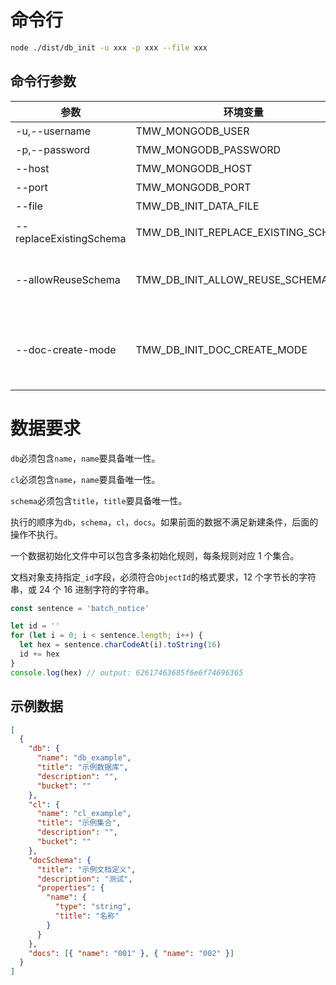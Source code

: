 # 命令行

```bash
node ./dist/db_init -u xxx -p xxx --file xxx
```

## 命令行参数

| 参数                    | 环境变量                            | 用途                                                                                                            | 默认值    |
| ----------------------- | ----------------------------------- | --------------------------------------------------------------------------------------------------------------- | --------- |
| -u,--username           | TMW_MONGODB_USER                    | mongodb 的用户名。                                                                                              | 无        |
| -p,--password           | TMW_MONGODB_PASSWORD                | mongodb 的口令。                                                                                                | 无        |
| --host                  | TMW_MONGODB_HOST                    | mongodb 连接地址。                                                                                              | localhost |
| --port                  | TMW_MONGODB_PORT                    | mongodb 连接端口。                                                                                              | 27017     |
| --file                  | TMW_DB_INIT_DATA_FILE               | 初始化数据文件路径。                                                                                            | 无        |
| --replaceExistingSchema | TMW_DB_INIT_REPLACE_EXISTING_SCHEMA | 当存在`title`相同的`schema`时替换已有数据。                                                                     | false     |
| --allowReuseSchema      | TMW_DB_INIT_ALLOW_REUSE_SCHEMA      | 当存在`title`相同的`schema`时允许继续操作。replaceExistingSchema=true 时忽略改选项。                            | false     |
| --doc-create-mode       | TMW_DB_INIT_DOC_CREATE_MODE         | 当集合中已经存在文档，处理新建文档的模式，stop：有数据就不执行；override：清除现有数据后新建；merge：直接新建。 | stop      |

# 数据要求

`db`必须包含`name`，`name`要具备唯一性。

`cl`必须包含`name`，`name`要具备唯一性。

`schema`必须包含`title`，`title`要具备唯一性。

执行的顺序为`db`，`schema`，`cl`，`docs`。如果前面的数据不满足新建条件，后面的操作不执行。

一个数据初始化文件中可以包含多条初始化规则，每条规则对应 1 个集合。

文档对象支持指定`_id`字段，必须符合`ObjectId`的格式要求，12 个字节长的字符串，或 24 个 16 进制字符的字符串。

```js
const sentence = 'batch_notice'

let id = ''
for (let i = 0; i < sentence.length; i++) {
  let hex = sentence.charCodeAt(i).toString(16)
  id += hex
}
console.log(hex) // output: 62617463685f6e6f74696365
```

## 示例数据

```json
[
  {
    "db": {
      "name": "db_example",
      "title": "示例数据库",
      "description": "",
      "bucket": ""
    },
    "cl": {
      "name": "cl_example",
      "title": "示例集合",
      "description": "",
      "bucket": ""
    },
    "docSchema": {
      "title": "示例文档定义",
      "description": "测试",
      "properties": {
        "name": {
          "type": "string",
          "title": "名称"
        }
      }
    },
    "docs": [{ "name": "001" }, { "name": "002" }]
  }
]
```
